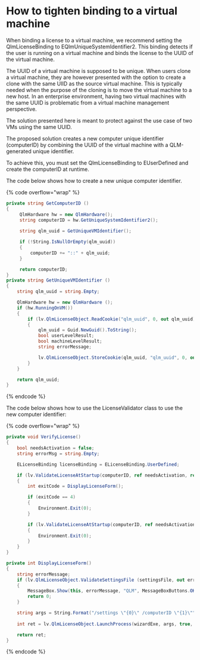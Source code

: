 # How to tighten binding to a virtual machine

When binding a license to a virtual machine, we recommend setting the QlmLicenseBinding to EQlmUniqueSystemIdentifier2. This binding detects if the user is running on a virtual machine and binds the license to the UUID of the virtual machine.

The UUID of a virtual machine is supposed to be unique. When users clone a virtual machine, they are however presented with the option to create a clone with the same UIID as the source virtual machine. This is typically needed when the purpose of the cloning is to move the virtual machine to a new host. In an enterprise environment, having two virtual machines with the same UUID is problematic from a virtual machine management perspective.

The solution presented here is meant to protect against the use case of two VMs using the same UUID.&#x20;

The proposed solution creates a new computer unique identifier (computerID) by combining the UUID of the virtual machine with a QLM-generated unique identifier.

To achieve this, you must set the QlmLicenseBinding to EUserDefined and create the computerID at runtime.

The code below shows how to create a new unique computer identifier.

{% code overflow="wrap" %}
```csharp
private string GetComputerID ()
{
     QlmHardware hw = new QlmHardware();
     string computerID = hw.GetUniqueSystemIdentifier2();
                 
     string qlm_uuid = GetUniqueVMIdentifier();

     if (!String.IsNullOrEmpty(qlm_uuid))
     {
         computerID += "::" + qlm_uuid;
     }

     return computerID;     
}
private string GetUniqueVMIdentifier ()
{
    string qlm_uuid = string.Empty;

    QlmHardware hw = new QlmHardware ();
    if (hw.RunningOnVM())
    {
        if (lv.QlmLicenseObject.ReadCookie("qlm_uuid", 0, out qlm_uuid) == false)
        {
            qlm_uuid = Guid.NewGuid().ToString();
            bool userLevelResult;
            bool machineLevelResult;
            string errorMessage;

            lv.QlmLicenseObject.StoreCookie(qlm_uuid, "qlm_uuid", 0, out userLevelResult, out machineLevelResult, out errorMessage);
        }
    }

    return qlm_uuid;
} 
```
{% endcode %}

The code below shows how to use the LicenseValidator class to use the new computer identifier:

{% code overflow="wrap" %}
```csharp
private void VerifyLicense()
{
    bool needsActivation = false;
    string errorMsg = string.Empty;

    ELicenseBinding licenseBinding = ELicenseBinding.UserDefined;  

    if (lv.ValidateLicenseAtStartup(computerID, ref needsActivation, ref errorMsg) == false)
    {
        int exitCode = DisplayLicenseForm();

        if (exitCode == 4)
        {
            Environment.Exit(0);
        }

        if (lv.ValidateLicenseAtStartup(computerID, ref needsActivation, ref errorMsg) == false)
        {
            Environment.Exit(0);
        }
    }
}

private int DisplayLicenseForm()
{
    string errorMessage;
    if (lv.QlmLicenseObject.ValidateSettingsFile (settingsFile, out errorMessage) == false)
    {
        MessageBox.Show(this, errorMessage, "QLM", MessageBoxButtons.OK, MessageBoxIcon.Error);
        return 0; 
    }

    string args = String.Format("/settings \"{0}\" /computerID \"{1}\"", settingsFile, computerID);
    
    int ret = lv.QlmLicenseObject.LaunchProcess(wizardExe, args, true, true);

    return ret;
}
```
{% endcode %}
